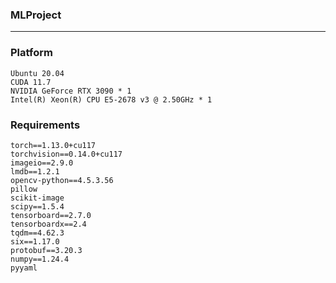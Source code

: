 ### MLProject
-------------
### Platform
```
Ubuntu 20.04
CUDA 11.7
NVIDIA GeForce RTX 3090 * 1
Intel(R) Xeon(R) CPU E5-2678 v3 @ 2.50GHz * 1
```
### Requirements
```
torch==1.13.0+cu117 
torchvision==0.14.0+cu117
imageio==2.9.0
lmdb==1.2.1
opencv-python==4.5.3.56
pillow
scikit-image
scipy==1.5.4
tensorboard==2.7.0
tensorboardx==2.4
tqdm==4.62.3
six==1.17.0
protobuf==3.20.3
numpy==1.24.4
pyyaml
```
